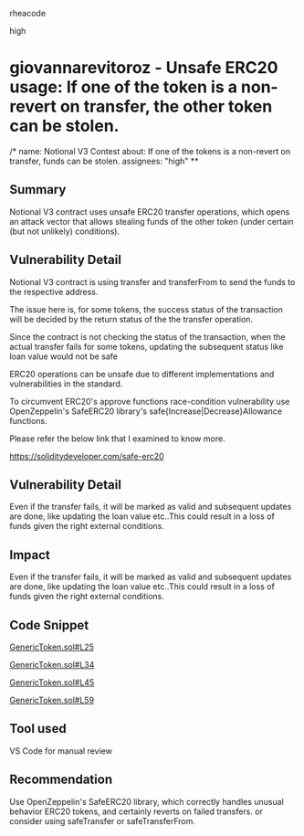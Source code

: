 rheacode

high

# giovannarevitoroz - Unsafe ERC20 usage: If one of the token is a non-revert on transfer, the other token can be stolen.

/*
name: Notional V3 Contest
about: If one of the tokens is a non-revert on transfer, funds can be stolen.
assignees: "high"
**

## Summary
Notional V3 contract uses unsafe ERC20 transfer operations, which opens an attack vector that allows stealing funds of the other token (under certain (but not unlikely) conditions).

## Vulnerability Detail

Notional V3 contract is using transfer and transferFrom to send the funds to the respective address.

The issue here is, for some tokens, the success status of the transaction will be decided by the return status of the the transfer operation.

Since the contract is not checking the status of the transaction, when the actual transfer fails for some tokens, updating the subsequent status like loan value would not be safe

ERC20 operations can be unsafe due to different implementations and vulnerabilities in the standard.

To circumvent ERC20's approve functions race-condition vulnerability use OpenZeppelin's SafeERC20 library's safe{Increase|Decrease}Allowance functions.

Please refer the below link that I examined to know more.

https://soliditydeveloper.com/safe-erc20

## Vulnerability Detail

Even if the transfer fails, it will be marked as valid and subsequent updates are done, like updating the loan value etc..This could result in a loss of funds given the right external conditions.

## Impact
Even if the transfer fails, it will be marked as valid and subsequent updates are done, like updating the loan value etc..This could result in a loss of funds given the right external conditions.

## Code Snippet
[GenericToken.sol#L25](https://github.com/notional-finance/contracts-v2/blob/b20a45c912785fab5f2b62992e5260f44dbae197/contracts/internal/balances/protocols/GenericToken.sol#L25)

[GenericToken.sol#L34](https://github.com/notional-finance/contracts-v2/blob/b20a45c912785fab5f2b62992e5260f44dbae197/contracts/internal/balances/protocols/GenericToken.sol#L34)

[GenericToken.sol#L45](https://github.com/notional-finance/contracts-v2/blob/b20a45c912785fab5f2b62992e5260f44dbae197/contracts/internal/balances/protocols/GenericToken.sol#L45)

[GenericToken.sol#L59](https://github.com/notional-finance/contracts-v2/blob/b20a45c912785fab5f2b62992e5260f44dbae197/contracts/internal/balances/protocols/GenericToken.sol#L59)

## Tool used

VS Code for manual review

## Recommendation
Use OpenZeppelin's SafeERC20 library, which correctly handles unusual behavior ERC20 tokens, and certainly reverts on failed transfers. or consider using safeTransfer or safeTransferFrom.